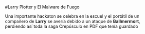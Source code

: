 #Larry Plotter y El Malware de Fuego

Una importante hackaton se celebra en la escuel y el portátil de un compañero de **Larry**
se avería debido a un ataque de **Ballmermort**, perdiendo así toda la saga Crepúsculo
en PDF que tenía guardado
